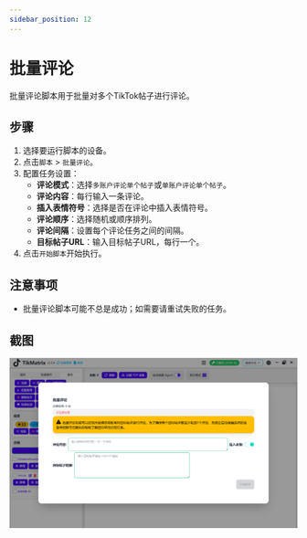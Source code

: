 ```yaml
---
sidebar_position: 12
---
```


# 批量评论

批量评论脚本用于批量对多个TikTok帖子进行评论。

## 步骤

1. 选择要运行脚本的设备。
2. 点击`脚本` > `批量评论`。
3. 配置任务设置：
    - **评论模式**：选择`多账户评论单个帖子`或`单账户评论单个帖子`。
    - **评论内容**：每行输入一条评论。
    - **插入表情符号**：选择是否在评论中插入表情符号。
    - **评论顺序**：选择随机或顺序排列。
    - **评论间隔**：设置每个评论任务之间的间隔。
    - **目标帖子URL**：输入目标帖子URL，每行一个。
4. 点击`开始脚本`开始执行。

## 注意事项

- 批量评论脚本可能不总是成功；如需要请重试失败的任务。

## 截图

![批量评论](../img/mass-comment.png)
